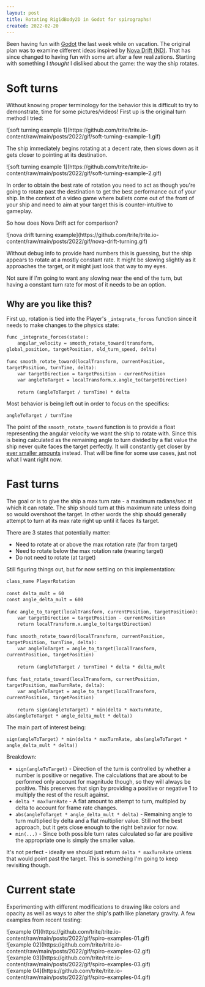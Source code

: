 ```yaml
---
layout: post
title: Rotating RigidBody2D in Godot for spirographs!
created: 2022-02-20
---
```


Been having fun with [Godot](https://godotengine.org/) the last week while on vacation. The original plan was to examine different ideas inspired by [Nova Drift (ND)](https://novadrift.io/). That has since changed to having fun with some art after a few realizations. Starting with something I *thought* I disliked about the game: the way the ship rotates.

# Soft turns
Without knowing proper terminology for the behavior this is difficult to try to demonstrate, time for some pictures/videos! First up is the original turn method I tried:

<div class="post-image">![soft turning example 1](https://github.com/trite/trite.io-content/raw/main/posts/2022/gif/soft-turning-example-1.gif)</div>

The ship immediately begins rotating at a decent rate, then slows down as it gets closer to pointing at its destination.

<div class="post-image">![soft turning example 1](https://github.com/trite/trite.io-content/raw/main/posts/2022/gif/soft-turning-example-2.gif)</div>

In order to obtain the best rate of rotation you need to act as though you're going to rotate past the destination to get the best performance out of your ship. In the context of a video game where bullets come out of the front of your ship and need to aim at your target this is counter-intuitive to gameplay.

So how does Nova Drift act for comparison?

<div class="post-image">![nova drift turning example](https://github.com/trite/trite.io-content/raw/main/posts/2022/gif/nova-drift-turning.gif)</div>

Without debug info to provide hard numbers this is guessing, but the ship appears to rotate at a mostly constant rate. It might be slowing slightly as it approaches the target, or it might just look that way to my eyes.

Not sure if I'm going to want any slowing near the end of the turn, but having a constant turn rate for most of it needs to be an option.

## Why are you like this?
First up, rotation is tied into the Player's `_integrate_forces` function since it needs to make changes to the physics state:

```gdscript
func _integrate_forces(state):
    angular_velocity = smooth_rotate_toward(transform, global_position, targetPosition, old_turn_speed, delta)

func smooth_rotate_toward(localTransform, currentPosition, targetPosition, turnTime, delta):
	var targetDirection = targetPosition - currentPosition
	var angleToTarget = localTransform.x.angle_to(targetDirection)

	return (angleToTarget / turnTime) * delta
```

Most behavior is being left out in order to focus on the specifics: 

    angleToTarget / turnTime

The point of the `smooth_rotate_toward` function is to provide a float representing the angular velocity we want the ship to rotate with. Since this is being calculated as the remaining angle to turn divided by a flat value the ship never quite faces the target perfectly. It will constantly get closer by [ever smaller amounts](https://en.wikipedia.org/wiki/Logarithm) instead. That will be fine for some use cases, just not what I want right now.

# Fast turns
The goal or is to give the ship a max turn rate - a maximum radians/sec at which it can rotate. The ship should turn at this maximum rate unless doing so would overshoot the target. In other words the ship should generally attempt to turn at its max rate right up until it faces its target.

There are 3 states that potentially matter:
 * Need to rotate at or above the max rotation rate (far from target)
 * Need to rotate below the max rotation rate (nearing target)
 * Do not need to rotate (at target)

Still figuring things out, but for now settling on this implementation:

```gdscript
class_name PlayerRotation

const delta_mult = 60
const angle_delta_mult = 600

func angle_to_target(localTransform, currentPosition, targetPosition):
	var targetDirection = targetPosition - currentPosition
	return localTransform.x.angle_to(targetDirection)

func smooth_rotate_toward(localTransform, currentPosition, targetPosition, turnTime, delta):
	var angleToTarget = angle_to_target(localTransform, currentPosition, targetPosition)

	return (angleToTarget / turnTime) * delta * delta_mult

func fast_rotate_toward(localTransform, currentPosition, targetPosition, maxTurnRate, delta):
	var angleToTarget = angle_to_target(localTransform, currentPosition, targetPosition)

	return sign(angleToTarget) * min(delta * maxTurnRate, abs(angleToTarget * angle_delta_mult * delta))
```

The main part of interest being:

    sign(angleToTarget) * min(delta * maxTurnRate, abs(angleToTarget * angle_delta_mult * delta))

Breakdown:
 * `sign(angleToTarget)` - Direction of the turn is controlled by whether a number is positive or negative. The calculations that are about to be performed only account for magnitude though, so they will always be positive. This preserves that sign by providing a positive or negative 1 to multiply the rest of the result against.
 * `delta * maxTurnRate` - A flat amount to attempt to turn, multipled by delta to account for frame rate changes.
 * `abs(angleToTarget * angle_delta_mult * delta)` - Remaining angle to turn multiplied by delta and a flat multiplier value. Still not the best approach, but it gets close enough to the right behavior for now.
 * `min(...)` - Since both possible turn rates calculated so far are positive the appropriate one is simply the smaller value.

It's not perfect - ideally we should just return `delta * maxTurnRate` unless that would point past the target. This is something I'm going to keep revisiting though.

# Current state
Experimenting with different modifications to drawing like colors and opacity as well as ways to alter the ship's path like planetary gravity.
A few examples from recent testing:

<div class="post-image">![example 01](https://github.com/trite/trite.io-content/raw/main/posts/2022/gif/spiro-examples-01.gif)</div>
<div class="post-image">![example 02](https://github.com/trite/trite.io-content/raw/main/posts/2022/gif/spiro-examples-02.gif)</div>
<div class="post-image">![example 03](https://github.com/trite/trite.io-content/raw/main/posts/2022/gif/spiro-examples-03.gif)</div>
<div class="post-image">![example 04](https://github.com/trite/trite.io-content/raw/main/posts/2022/gif/spiro-examples-04.gif)</div>